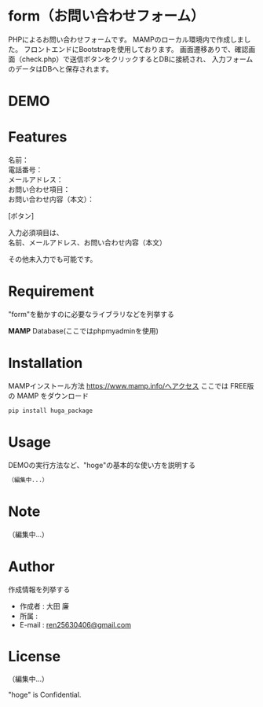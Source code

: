 # form（お問い合わせフォーム）
PHPによるお問い合わせフォームです。
MAMPのローカル環境内で作成しました。
フロントエンドにBootstrapを使用しております。
画面遷移ありで、確認画面（check.php）で送信ボタンをクリックするとDBに接続され、
入力フォームのデータはDBへと保存されます。

# DEMO



# Features

名前：  
電話番号：  
メールアドレス：  
お問い合わせ項目：  
お問い合わせ内容（本文）：  

[ボタン]

入力必須項目は、  
名前、メールアドレス、お問い合わせ内容（本文）  

その他未入力でも可能です。

# Requirement

"form"を動かすのに必要なライブラリなどを列挙する

__MAMP__
Database(ここではphpmyadminを使用)

# Installation

MAMPインストール方法
https://www.mamp.info/へアクセス
ここでは FREE版の MAMP をダウンロード

```bash
pip install huga_package
```

# Usage

DEMOの実行方法など、"hoge"の基本的な使い方を説明する

```bash
（編集中...）
```

# Note

（編集中...）

# Author

作成情報を列挙する

* 作成者 : 大田 廉
* 所属 :
* E-mail : ren25630406@gmail.com

# License
（編集中...）



"hoge" is Confidential.
